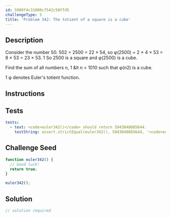 ```yaml
---
id: 5900f4c31000cf542c50ffd5
challengeType: 5
title: 'Problem 342: The totient of a square is a cube'
---
```


## Description
<section id='description'>
Consider the number 50.
502 = 2500 = 22 × 54, so φ(2500) = 2 × 4 × 53 = 8 × 53 = 23 × 53. 1
So 2500 is a square and  φ(2500) is a cube.


Find the sum of all numbers n, 1 &lt n < 1010 such that φ(n2) is a cube.


1 φ denotes Euler's totient function.
</section>

## Instructions
<section id='instructions'>

</section>

## Tests
<section id='tests'>

```yml
tests:
  - text: <code>euler342()</code> should return 5943040885644.
    testString: assert.strictEqual(euler342(), 5943040885644, '<code>euler342()</code> should return 5943040885644.');

```

</section>

## Challenge Seed
<section id='challengeSeed'>

<div id='js-seed'>

```js
function euler342() {
  // Good luck!
  return true;
}

euler342();
```

</div>



</section>

## Solution
<section id='solution'>

```js
// solution required
```
</section>
